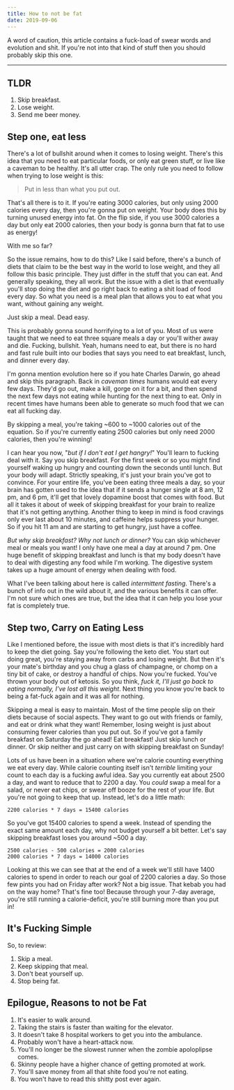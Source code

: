 ```yaml
---
title: How to not be fat
date: 2019-09-06
---
```


A word of caution, this article contains a fuck-load of swear words and evolution and shit. If you're not into that kind of stuff then you should probably skip this one.

---

## TLDR

1. Skip breakfast.
2. Lose weight.
3. Send me beer money.

## Step one, eat less

There's a lot of bullshit around when it comes to losing weight. There's this idea that you need to eat particular foods, or only eat green stuff, or live like a caveman to be healthy. It's all utter crap. The only rule you need to follow when trying to lose weight is this:

> Put in less than what you put out.

That's all there is to it. If you're eating 3000 calories, but only using 2000 calories every day, then you're gonna put on weight. Your body does this by turning unused energy into fat. On the flip side, if you use 3000 calories a day but only eat 2000 calories, then your body is gonna burn that fat to use as energy!

With me so far?

So the issue remains, how to do this? Like I said before, there's a bunch of diets that claim to be the best way in the world to lose weight, and they all follow this basic principle. They just differ in the stuff that you can eat. And generally speaking, they all work. But the issue with a diet is that eventually you'll stop doing the diet and go right back to eating a shit load of food every day. So what you need is a meal plan that allows you to eat what you want, without gaining any weight.

Just skip a meal. Dead easy.

This is probably gonna sound horrifying to a lot of you. Most of us were taught that we need to eat three square meals a day or you'll wither away and die. Fucking, bullshit. Yeah, humans need to eat, but there is no hard and fast rule built into our bodies that says you need to eat breakfast, lunch, and dinner every day.

I'm gonna mention evolution here so if you hate Charles Darwin, go ahead and skip this paragraph. Back in _caveman times_ humans would eat every few days. They'd go out, make a kill, gorge on it for a bit, and then spend the next few days not eating while hunting for the next thing to eat. Only in recent times have humans been able to generate so much food that we can eat all fucking day.

By skipping a meal, you're taking ~600 to ~1000 calories out of the equation. So if you're currently eating 2500 calories but only need 2000 calories, then you're winning!

I can hear you now, "_but if I don't eat I get hangry!_" You'll learn to fucking deal with it. Say you skip breakfast. For the first week or so you might find yourself waking up hungry and counting down the seconds until lunch. But your body will adapt. Strictly speaking, it's just your brain you've got to convince. For your entire life, you've been eating three meals a day, so your brain has gotten used to the idea that if it sends a hunger single at 8 am, 12 pm, and 6 pm, it'll get that lovely dopamine boost that comes with food. But all it takes it about of week of skipping breakfast for your brain to realize that it's not getting anything. Another thing to keep in mind is food cravings only ever last about 10 minutes, and caffeine helps suppress your hunger. So if you hit 11 am and are starting to get hungry, just have a coffee.

_But why skip breakfast? Why not lunch or dinner?_ You can skip whichever meal or meals you want! I only have one meal a day at around 7 pm. One huge benefit of skipping breakfast and lunch is that my body doesn't have to deal with digesting any food while I'm working. The digestive system takes up a huge amount of energy when dealing with food.

What I've been talking about here is called _intermittent fasting_. There's a bunch of info out in the wild about it, and the various benefits it can offer. I'm not sure which ones are true, but the idea that it can help you lose your fat is completely true.

## Step two, Carry on Eating Less

Like I mentioned before, the issue with most diets is that it's incredibly hard to keep the diet going. Say you're following the keto diet. You start out doing great, you're staying away from carbs and losing weight. But then it's your mate's birthday and you chug a glass of champagne, or chomp on a tiny bit of cake, or destroy a handful of chips. Now you're fucked. You've thrown your body out of ketosis. So you think, _fuck it, I'll just go back to eating normally, I've lost all this weight_. Next thing you know you're back to being a fat-fuck again and it was all for nothing.

Skipping a meal is easy to maintain. Most of the time people slip on their diets because of social aspects. They want to go out with friends or family, and eat or drink what they want! Remember, losing weight is just about consuming fewer calories than you put out. So if you've got a family breakfast on Saturday the go ahead! Eat breakfast! Just skip lunch or dinner. Or skip neither and just carry on with skipping breakfast on Sunday!

Lots of us have been in a situation where we're calorie counting everything we eat every day. While calorie counting itself isn't _terrible_ limiting your count to each day is a fucking awful idea. Say you currently eat about 2500 a day, and want to reduce that to 2200 a day. You _could_ swap a meal for a salad, or never eat chips, or swear off booze for the rest of your life. But you're not going to keep that up. Instead, let's do a little math:

```text
2200 calories * 7 days = 15400 calories
```

So you've got 15400 calories to spend a week. Instead of spending the exact same amount each day, why not budget yourself a bit better. Let's say skipping breakfast loses you around ~500 a day.

```text
2500 calories - 500 calories = 2000 calories
2000 calories * 7 days = 14000 calories
```

Looking at this we can see that at the end of a week we'll still have 1400 calories to spend in order to reach our goal of 2200 calories a day. So those few pints you had on Friday after work? Not a big issue. That kebab you had on the way home? That's fine too! Because through your 7-day average, you're still running a calorie-deficit, you're still burning more than you put in!

## It's Fucking Simple

So, to review:

1. Skip a meal.
2. Keep skipping that meal.
3. Don't beat yourself up.
4. Stop being fat.

## Epilogue, Reasons to not be Fat

1. It's easier to walk around.
2. Taking the stairs is faster than waiting for the elevator.
3. It doesn't take 8 hospital workers to get you into the ambulance.
4. Probably won't have a heart-attack now.
5. You'll no longer be the slowest runner when the zombie apoloplipse comes.
6. Skinny people have a higher chance of getting promoted at work.
7. You'll save money from all that shite food you're not eating.
8. You won't have to read this shitty post ever again.
